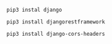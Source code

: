 ~~~~~
pip3 instal django
~~~~~
~~~~~
pip3 install djangorestframework
~~~~~

~~~~~
pip3 install django-cors-headers
~~~~~
